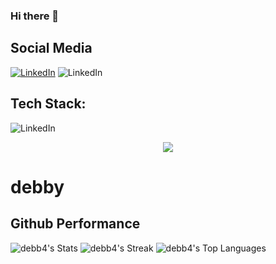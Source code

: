 ### Hi there 👋


## Social Media
  [![LinkedIn](https://img.shields.io/badge/LinkedIn-%230077B5.svg?logo=linkedin&logoColor=white)]( https://www.linkedin.com/in/debby-azzahra-2a254124a/)
  ![LinkedIn](https://img.shields.io/badge/Instagram-E4405F?style=for-the-badge&logo=instagram&logoColor=white)
  
## Tech Stack:
  ![LinkedIn](https://img.shields.io/badge/Instagram-E4405F?style=for-the-badge&logo=instagram&logoColor=white)
<p align="center">
  <a href="https://skillicons.dev">
    <img src="https://skillicons.dev/icons?i=css,dart,figma,flutter,html,java,js,laravel,mysql,nodejs,npm,php,postman,react,tailwind, " />
  </a>
</p>




# debby
 ## Github Performance
![debb4's Stats](https://github-readme-stats.vercel.app/api?username=debb4&theme=nightowl&show_icons=true&hide_border=false&count_private=true)
![debb4's Streak](https://github-readme-streak-stats.herokuapp.com/?user=debb4&theme=nightowl&hide_border=false)
![debb4's Top Languages](https://github-readme-stats.vercel.app/api/top-langs/?username=debb4&theme=nightowl&show_icons=true&hide_border=false&layout=compact)
  

